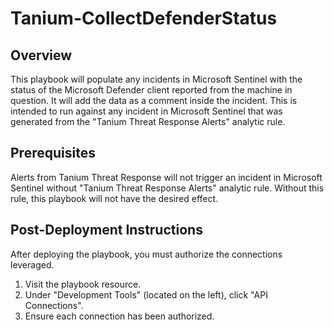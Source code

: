 # Tanium-CollectDefenderStatus

## Overview
This playbook will populate any incidents in Microsoft Sentinel with the status of the Microsoft Defender client reported from the machine in question. It will add the data as a comment inside the incident. This is intended to run against any incident in Microsoft Sentinel that was generated from the "Tanium Threat Response Alerts" analytic rule.

## Prerequisites
Alerts from Tanium Threat Response will not trigger an incident in Microsoft Sentinel without "Tanium Threat Response Alerts" analytic rule. Without this rule, this playbook will not have the desired effect.

## Post-Deployment Instructions
After deploying the playbook, you must authorize the connections leveraged.

1. Visit the playbook resource.
2. Under "Development Tools" (located on the left), click "API Connections".
3. Ensure each connection has been authorized.
